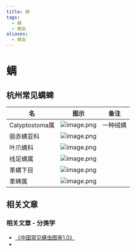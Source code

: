 ```yaml
---
title: 螨
tags:
  - 螨
  - 螨虫
aliases:
  - 螨虫
---
```

# 螨

## 杭州常见螨蜱

| 名 | 图示 | 备注 |
| ---- | ---- | ---- |
| Calyptostoma属 | ![image.png](https://gotcha-picgo-bed.oss-cn-beijing.aliyuncs.com/20231230224452.png)<br> | 一种绒螨 |
| 丽赤螨亚科 | ![image.png](https://gotcha-picgo-bed.oss-cn-beijing.aliyuncs.com/20231230224606.png)<br> |  |
| 叶爪螨科 | ![image.png](https://gotcha-picgo-bed.oss-cn-beijing.aliyuncs.com/20231230224648.png)<br> |  |
| 线足螨属 | ![image.png](https://gotcha-picgo-bed.oss-cn-beijing.aliyuncs.com/20231230224758.png)<br> |  |
| 革螨下目 | ![image.png](https://gotcha-picgo-bed.oss-cn-beijing.aliyuncs.com/20231230224847.png)<br> |  |
| 革蜱属 | ![image.png](https://gotcha-picgo-bed.oss-cn-beijing.aliyuncs.com/20231230224923.png)<br> |  |

## 相关文章

### 相关文章 - 分类学

- [《中国常见螨虫图鉴1.0》](https://www.bilibili.com/read/cv26289204/)
- 